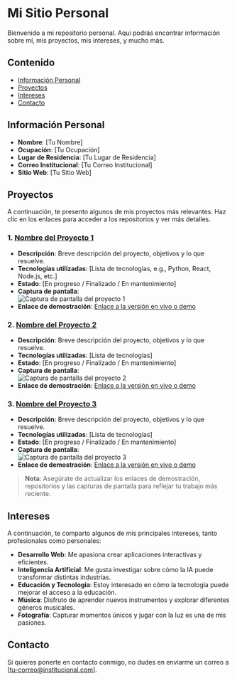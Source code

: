 # Mi Sitio Personal

Bienvenido a mi repositorio personal. Aquí podrás encontrar información sobre mí, mis proyectos, mis intereses, y mucho más.

## Contenido

- [Información Personal](#información-personal)
- [Proyectos](#proyectos)
- [Intereses](#intereses)
- [Contacto](#contacto)

## Información Personal

* **Nombre**: [Tu Nombre]  
* **Ocupación**: [Tu Ocupación]  
* **Lugar de Residencia**: [Tu Lugar de Residencia]  
* **Correo Institucional**: [Tu Correo Institucional]  
* **Sitio Web**: [Tu Sitio Web]  

## Proyectos

A continuación, te presento algunos de mis proyectos más relevantes. Haz clic en los enlaces para acceder a los repositorios y ver más detalles.

### 1. [Nombre del Proyecto 1](enlace-a-tu-repositorio)
* **Descripción**: Breve descripción del proyecto, objetivos y lo que resuelve.
* **Tecnologías utilizadas**: [Lista de tecnologías, e.g., Python, React, Node.js, etc.]
* **Estado**: [En progreso / Finalizado / En mantenimiento]
* **Captura de pantalla**:  
  ![Captura de pantalla del proyecto 1](enlace-a-captura.jpg)
* **Enlace de demostración**: [Enlace a la versión en vivo o demo](enlace-a-demo)
  
### 2. [Nombre del Proyecto 2](enlace-a-tu-repositorio)
* **Descripción**: Breve descripción del proyecto, objetivos y lo que resuelve.
* **Tecnologías utilizadas**: [Lista de tecnologías]
* **Estado**: [En progreso / Finalizado / En mantenimiento]
* **Captura de pantalla**:  
  ![Captura de pantalla del proyecto 2](enlace-a-captura.jpg)
* **Enlace de demostración**: [Enlace a la versión en vivo o demo](enlace-a-demo)

### 3. [Nombre del Proyecto 3](enlace-a-tu-repositorio)
* **Descripción**: Breve descripción del proyecto, objetivos y lo que resuelve.
* **Tecnologías utilizadas**: [Lista de tecnologías]
* **Estado**: [En progreso / Finalizado / En mantenimiento]
* **Captura de pantalla**:  
  ![Captura de pantalla del proyecto 3](enlace-a-captura.jpg)
* **Enlace de demostración**: [Enlace a la versión en vivo o demo](enlace-a-demo)

> **Nota**: Asegúrate de actualizar los enlaces de demostración, repositorios y las capturas de pantalla para reflejar tu trabajo más reciente.

## Intereses

A continuación, te comparto algunos de mis principales intereses, tanto profesionales como personales:

* **Desarrollo Web**: Me apasiona crear aplicaciones interactivas y eficientes.
* **Inteligencia Artificial**: Me gusta investigar sobre cómo la IA puede transformar distintas industrias.
* **Educación y Tecnología**: Estoy interesado en cómo la tecnología puede mejorar el acceso a la educación.
* **Música**: Disfruto de aprender nuevos instrumentos y explorar diferentes géneros musicales.
* **Fotografía**: Capturar momentos únicos y jugar con la luz es una de mis pasiones.

## Contacto

Si quieres ponerte en contacto conmigo, no dudes en enviarme un correo a [tu-correo@institucional.com].

